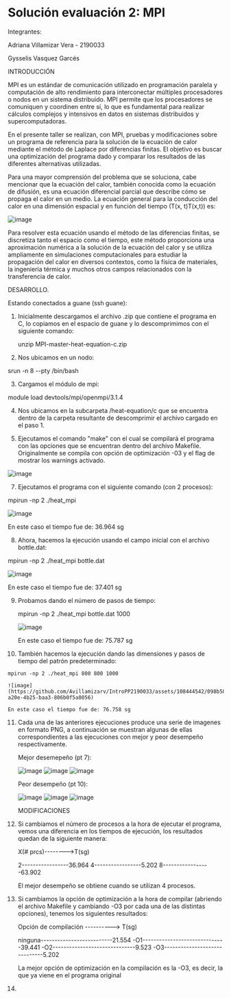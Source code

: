 # Solución evaluación 2: MPI

Integrantes:

Adriana Villamizar Vera - 2190033

Gysselis Vasquez Garcés 

INTRODUCCIÓN


MPI es un estándar de comunicación utilizado en programación paralela y computación de alto rendimiento para interconectar múltiples procesadores o nodos en un sistema distribuido. MPI permite que los procesadores se comuniquen y coordinen entre sí, lo que es fundamental para realizar cálculos complejos y intensivos en datos en sistemas distribuidos y supercomputadoras.


En el presente taller se realizan, con MPI, pruebas y modificaciones sobre un programa de referencia para la solución de la ecuación de calor mediante el método de Laplace por diferencias finitas. El objetivo es buscar una optimización del programa dado y comparar los resultados de las diferentes alternativas utilizadas.


Para una mayor comprensión del problema que se soluciona, cabe mencionar que la ecuación del calor, también conocida como la ecuación de difusión, es una ecuación diferencial parcial que describe cómo se propaga el calor en un medio. La ecuación general para la conducción del calor en una dimensión espacial y en función del tiempo (T(x, t)T(x,t)) es:

![image](https://github.com/Avillamizarv/IntroPP2190033/assets/108444542/4a0a5e8f-d0c2-4b43-b28b-82ebed1547d3)

Para resolver esta ecuación usando el método de las diferencias finitas, se discretiza tanto el espacio como el tiempo, este método proporciona una aproximación numérica a la solución de la ecuación del calor y se utiliza ampliamente en simulaciones computacionales para estudiar la propagación del calor en diversos contextos, como la física de materiales, la ingeniería térmica y muchos otros campos relacionados con la transferencia de calor.


DESARROLLO.

Estando conectados a guane (ssh guane):


1. Inicialmente descargamos el archivo .zip que contiene el programa en C, lo copiamos en el espacio de guane y lo descomprimimos con el siguiente comando:

   unzip  MPI-master-heat-equation-c.zip
   
2.  Nos ubicamos en un nodo:

   srun -n 8 --pty /bin/bash
   
3. Cargamos el módulo de mpi:

  module load devtools/mpi/openmpi/3.1.4
   
4.  Nos ubicamos en la subcarpeta /heat-equation/c que se encuentra dentro de la carpeta resultante de descomprimir el archivo cargado en el paso 1.
  
5.  Ejecutamos el comando "make" con el cual se compilará el programa con las opciones que se encuentran dentro del archivo Makefile. Originalmente se compila con opción de optimización -03 y el flag de mostrar los warnings activado.

   ![image](https://github.com/Avillamizarv/IntroPP2190033/assets/108444542/66f545c3-69cc-4b95-87d7-83b96f8b11ed)

   
7.  Ejecutamos el programa con el siguiente comando (con 2 procesos):

  mpirun -np 2 ./heat_mpi

  ![image](https://github.com/Avillamizarv/IntroPP2190033/assets/108444542/a51b0db4-8f1a-4b88-a467-bf8271c186a1)

  En este caso el tiempo fue de: 36.964 sg
  
8.  Ahora, hacemos la ejecución usando el campo inicial con el archivo  bottle.dat:

   mpirun -np 2 ./heat_mpi bottle.dat

   ![image](https://github.com/Avillamizarv/IntroPP2190033/assets/108444542/7aa1a7f5-fc28-4266-944b-498b13830810)

 En este caso el tiempo fue de: 37.401 sg
 
9.  Probamos dando el número de pasos de tiempo:

    mpirun -np 2 ./heat_mpi bottle.dat 1000

    ![image](https://github.com/Avillamizarv/IntroPP2190033/assets/108444542/83eb4fb1-a8a5-42a8-baae-2b6fe7555f0a)


    En este caso el tiempo fue de: 75.787  sg
  
10.  También hacemos la ejecución dando las dimensiones y pasos de tiempo del patrón predeterminado:

    mpirun -np 2 ./heat_mpi 800 800 1000
    
    ![image](https://github.com/Avillamizarv/IntroPP2190033/assets/108444542/098b58bc-a20e-4b25-baa3-806b0f5a8056)

    En este caso el tiempo fue de: 76.758 sg
    
11. Cada una de las anteriores ejecuciones produce una serie de imagenes en formato PNG, a continuación se muestran algunas de ellas correspondientes a las ejecuciones con mejor y peor desempeño respectivamente.

    Mejor desemepeño (pt 7):
    
    ![image](https://github.com/Avillamizarv/IntroPP2190033/assets/108444542/d706faa8-99b1-4ef9-8035-b520bcaa863e)
    ![image](https://github.com/Avillamizarv/IntroPP2190033/assets/108444542/690b86ff-2b65-4e50-8e5d-4e93ccf9247a)
    ![image](https://github.com/Avillamizarv/IntroPP2190033/assets/108444542/bfaf56e6-8d9b-42b8-9193-cf097db63583)


    Peor desempeño (pt 10):

    ![image](https://github.com/Avillamizarv/IntroPP2190033/assets/108444542/efacadfe-20a6-4589-8672-46ccb2a2f0f8)
    ![image](https://github.com/Avillamizarv/IntroPP2190033/assets/108444542/6e91114d-3ad2-4e9e-8ba1-693bb1933a0f)
    ![image](https://github.com/Avillamizarv/IntroPP2190033/assets/108444542/f636bdad-618f-4738-8444-83bfbb9107b7)
    

    MODIFICACIONES
    
13. Si cambiamos el número de procesos a la hora de ejecutar el programa, vemos una diferencia en los tiempos de ejecución, los resultados quedan de la siguiente manera:

      X(# prcs)-------->T(sg)

      2-----------------36.964
      4-----------------5.202
      8-----------------63.902

    El mejor desempeño se obtiene cuando se utilizan 4 procesos.
    
14. Si cambiamos la opción de optimización a la hora de compilar (abriendo el archivo Makefile y cambiando -O3 por cada una de las distintas opciones), tenemos los siguientes resultados:

    Opción de compilación ----------> T(sg)

    ninguna--------------------------21.554
    -O1------------------------------39.441
    -O2------------------------------9.523
    -O3------------------------------5.202

    La mejor opción de optimización en la compilación es la -O3, es decir, la que ya viene en el programa original
    
15. 




